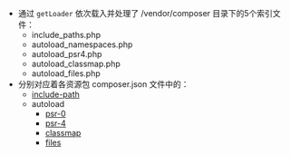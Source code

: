 - 通过 `getLoader` 依次载入并处理了 /vendor/composer 目录下的5个索引文件：
  - include_paths.php
  - autoload_namespaces.php
  - autoload_psr4.php
  - autoload_classmap.php
  - autoload_files.php
- 分别对应着各资源包 composer.json 文件中的：
  - [include-path](https://github.com/5-say/composer-doc-cn/blob/master/cn-introduction/04-schema.md#include-path)
  - autoload
      - [psr-0](https://github.com/5-say/composer-doc-cn/blob/master/cn-introduction/04-schema.md#psr-0)
      - [psr-4](https://github.com/5-say/composer-doc-cn/blob/master/cn-introduction/04-schema.md#psr-4)
      - [classmap](https://github.com/5-say/composer-doc-cn/blob/master/cn-introduction/04-schema.md#classmap)
      - [files](https://github.com/5-say/composer-doc-cn/blob/master/cn-introduction/04-schema.md#files)